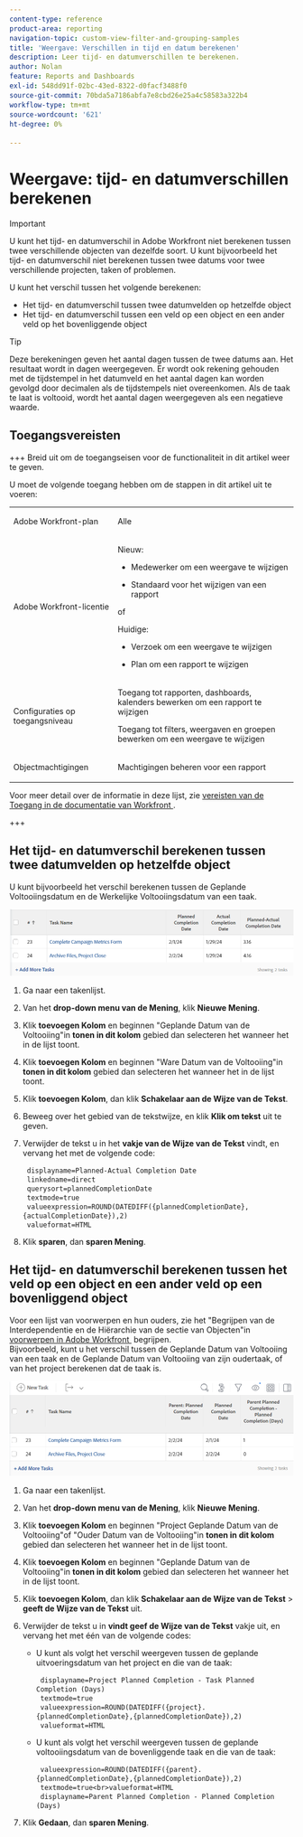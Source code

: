 ```yaml
---
content-type: reference
product-area: reporting
navigation-topic: custom-view-filter-and-grouping-samples
title: 'Weergave: Verschillen in tijd en datum berekenen'
description: Leer tijd- en datumverschillen te berekenen.
author: Nolan
feature: Reports and Dashboards
exl-id: 548dd91f-02bc-43ed-8322-d0facf3488f0
source-git-commit: 70bda5a7186abfa7e8cbd26e25a4c58583a322b4
workflow-type: tm+mt
source-wordcount: '621'
ht-degree: 0%

---
```


# Weergave: tijd- en datumverschillen berekenen

<!-- Audited: 11/2024 -->

>[!IMPORTANT]
>
>U kunt het tijd- en datumverschil in Adobe Workfront niet berekenen tussen twee verschillende objecten van dezelfde soort. U kunt bijvoorbeeld het tijd- en datumverschil niet berekenen tussen twee datums voor twee verschillende projecten, taken of problemen.

U kunt het verschil tussen het volgende berekenen:

* Het tijd- en datumverschil tussen twee datumvelden op hetzelfde object
* Het tijd- en datumverschil tussen een veld op een object en een ander veld op het bovenliggende object

>[!TIP]
>
>Deze berekeningen geven het aantal dagen tussen de twee datums aan. Het resultaat wordt in dagen weergegeven. Er wordt ook rekening gehouden met de tijdstempel in het datumveld en het aantal dagen kan worden gevolgd door decimalen als de tijdstempels niet overeenkomen. Als de taak te laat is voltooid, wordt het aantal dagen weergegeven als een negatieve waarde.

## Toegangsvereisten

+++ Breid uit om de toegangseisen voor de functionaliteit in dit artikel weer te geven.

U moet de volgende toegang hebben om de stappen in dit artikel uit te voeren:

<table style="table-layout:auto"> 
 <col> 
 <col> 
 <tbody> 
  <tr> 
   <td role="rowheader">Adobe Workfront-plan</td> 
   <td> <p>Alle</p> </td> 
  </tr> 
  <tr> 
   <td role="rowheader">Adobe Workfront-licentie</td> 
   <td> <p>Nieuw: </p><ul><li><p>Medewerker om een weergave te wijzigen </p></li><li>
   <p>Standaard voor het wijzigen van een rapport</p></li></ul><p>of</p><p>Huidige:</p><ul><li><p>Verzoek om een weergave te wijzigen </p></li><li>
   <p>Plan om een rapport te wijzigen</p> </li><ul></td> 
  </tr> 
  <tr> 
   <td role="rowheader">Configuraties op toegangsniveau</td> 
   <td> <p>Toegang tot rapporten, dashboards, kalenders bewerken om een rapport te wijzigen</p> <p>Toegang tot filters, weergaven en groepen bewerken om een weergave te wijzigen</p> </td> 
  </tr>  
  <tr> 
   <td role="rowheader">Objectmachtigingen</td> 
   <td> <p>Machtigingen beheren voor een rapport</p>  </td> 
  </tr> 
 </tbody> 
</table>

Voor meer detail over de informatie in deze lijst, zie [&#x200B; vereisten van de Toegang in de documentatie van Workfront &#x200B;](/help/quicksilver/administration-and-setup/add-users/access-levels-and-object-permissions/access-level-requirements-in-documentation.md).

+++

## Het tijd- en datumverschil berekenen tussen twee datumvelden op hetzelfde object

U kunt bijvoorbeeld het verschil berekenen tussen de Geplande Voltooiingsdatum en de Werkelijke Voltooiingsdatum van een taak.

![&#x200B; de datumverschil van de Mening &#x200B;](assets/view-planned-actual-completion-dates-datediff-column-new.png)

1. Ga naar een takenlijst.
1. Van het **drop-down menu van de Mening**, klik **Nieuwe Mening**.

1. Klik **toevoegen Kolom** en beginnen &quot;Geplande Datum van de Voltooiing&quot;in **tonen in dit kolom** gebied dan selecteren het wanneer het in de lijst toont.

1. Klik **toevoegen Kolom** en beginnen &quot;Ware Datum van de Voltooiing&quot;in **tonen in dit kolom** gebied dan selecteren het wanneer het in de lijst toont.

1. Klik **toevoegen Kolom**, dan klik **Schakelaar aan de Wijze van de Tekst**.

1. Beweeg over het gebied van de tekstwijze, en klik **Klik om tekst** uit te geven.
1. Verwijder de tekst u in het **vakje van de Wijze van de Tekst** vindt, en vervang het met de volgende code:

   ```
    displayname=Planned-Actual Completion Date
    linkedname=direct
    querysort=plannedCompletionDate
    textmode=true
    valueexpression=ROUND(DATEDIFF({plannedCompletionDate},{actualCompletionDate}),2)
    valueformat=HTML
   ```

1. Klik **sparen**, dan **sparen Mening**.

## Het tijd- en datumverschil berekenen tussen het veld op een object en een ander veld op een bovenliggend object

Voor een lijst van voorwerpen en hun ouders, zie het &quot;Begrijpen van de Interdependentie en de Hiërarchie van de sectie van Objecten&quot;in [&#x200B; voorwerpen in Adobe Workfront &#x200B;](../../../workfront-basics/navigate-workfront/workfront-navigation/understand-objects.md) begrijpen.\
Bijvoorbeeld, kunt u het verschil tussen de Geplande Datum van Voltooiing van een taak en de Geplande Datum van Voltooiing van zijn oudertaak, of van het project berekenen dat de taak is.

![&#x200B; Mening gepland verschil van de voltooiingsdatum &#x200B;](assets/view-project-planned-task-planned-completion-dates-datediff-column-new.png)

1. Ga naar een takenlijst.
1. Van het **drop-down menu van de Mening**, klik **Nieuwe Mening**.

1. Klik **toevoegen Kolom** en beginnen &quot;Project Geplande Datum van de Voltooiing&quot;of &quot;Ouder Datum van de Voltooiing&quot;in **tonen in dit kolom** gebied dan selecteren het wanneer het in de lijst toont.

1. Klik **toevoegen Kolom** en beginnen &quot;Geplande Datum van de Voltooiing&quot;in **tonen in dit kolom** gebied dan selecteren het wanneer het in de lijst toont.

1. Klik **toevoegen Kolom**, dan klik **Schakelaar aan de Wijze van de Tekst** > **geeft de Wijze van de Tekst** uit.
1. Verwijder de tekst u in **vindt geef de Wijze van de Tekst** vakje uit, en vervang het met één van de volgende codes:

   * U kunt als volgt het verschil weergeven tussen de geplande uitvoeringsdatum van het project en die van de taak:

     ```
      displayname=Project Planned Completion - Task Planned Completion (Days)
      textmode=true
      valueexpression=ROUND(DATEDIFF({project}.{plannedCompletionDate},{plannedCompletionDate}),2)
      valueformat=HTML
     ```

   * U kunt als volgt het verschil weergeven tussen de geplande voltooiingsdatum van de bovenliggende taak en die van de taak:

     ```
      valueexpression=ROUND(DATEDIFF({parent}.{plannedCompletionDate},{plannedCompletionDate}),2)
      textmode=true<br>valueformat=HTML
      displayname=Parent Planned Completion - Planned Completion (Days)
     ```

1. Klik **Gedaan**, dan **sparen Mening**.
